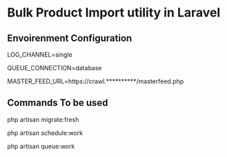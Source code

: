 # Bulk Product Import utility in Laravel

## Envoirenment Configuration

LOG_CHANNEL=single

QUEUE_CONNECTION=database

MASTER_FEED_URL=https://crawl.**********/masterfeed.php

## Commands To be used

php artisan migrate:fresh

php artisan schedule:work

php artisan queue:work
